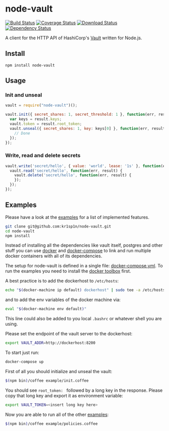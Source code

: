 node-vault
============

[![Build Status](https://img.shields.io/travis/kr1sp1n/node-vault.svg?style=flat-square)](https://travis-ci.org/kr1sp1n/node-vault)
[![Coverage Status](https://img.shields.io/coveralls/kr1sp1n/node-vault.svg?style=flat-square)](https://coveralls.io/r/kr1sp1n/node-vault)
[![Download Status](https://img.shields.io/npm/dm/node-vault.svg?style=flat-square)](https://www.npmjs.com/package/node-vault)
[![Dependency Status](https://img.shields.io/david/kr1sp1n/node-vault.svg?style=flat-square)](https://david-dm.org/kr1sp1n/node-vault)

A client for the HTTP API of HashiCorp's [Vault] written for Node.js.


Install
-------------------------------

    npm install node-vault


Usage
-------------------------------

### Init and unseal

```javascript
vault = require("node-vault")();

vault.init({ secret_shares: 1, secret_threshold: 1 }, function(err, result) {
  var keys = result.keys;
  vault.token = result.root_token;
  vault.unseal({ secret_shares: 1, key: keys[0] }, function(err, result) {
    // Done
  });
});
```

### Write, read and delete secrets

```javascript
vault.write('secret/hello', { value: 'world', lease: '1s' }, function(err, result) {
  vault.read('secret/hello', function(err, result) {
    vault.delete('secret/hello', function(err, result) {
    });
  });
});
```

Examples
-------------------------------
Please have a look at the [examples] for a list of implemented features.

```bash
git clone git@github.com:kr1sp1n/node-vault.git
cd node-vault
npm install
```

Instead of installing all the dependencies like vault itself, postgres and other stuff you can
use [docker] and [docker-compose] to link and run multiple docker containers with all of its dependencies.

The setup for node-vault is defined in a single file: [docker-compose.yml].
To run the examples you need to install the [docker toolbox] first.

A best practice is to add the dockerhost to `/etc/hosts`:
```bash
echo "$(docker-machine ip default) dockerhost" | sudo tee -a /etc/hosts
```
and to add the env variables of the docker machine via:
```bash
eval "$(docker-machine env default)"
```
This line could also be added to you local `.bashrc` or whatever shell you are using.

Please set the endpoint of the vault server to the dockerhost:
```bash
export VAULT_ADDR=http://dockerhost:8200
```

To start just run:
```bash
docker-compose up
```

First of all you should initialize and unseal the vault:
```bash
$(npm bin)/coffee example/init.coffee
```
You should see `root_token: ` followed by a long key in the response.
Please copy that long key and export it as environment variable:
```bash
export VAULT_TOKEN=<insert long key here>
```

Now you are able to run all of the other [examples]:
```bash
$(npm bin)/coffee example/policies.coffee
```




[examples]: https://github.com/kr1sp1n/node-vault/tree/master/example
[docker-compose.yml]: https://github.com/kr1sp1n/node-vault/tree/master/docker-compose.yml
[Vault]: https://vaultproject.io/
[docker-compose]: https://www.docker.com/docker-compose
[docker]: http://docs.docker.com/
[docker toolbox]: https://www.docker.com/toolbox
